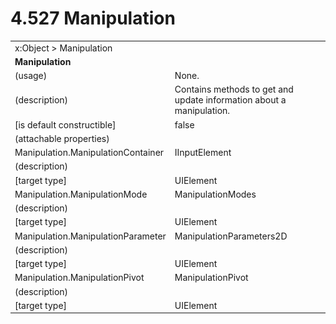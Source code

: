 <html dir="LTR" xmlns:mshelp="http://msdn.microsoft.com/mshelp" xmlns:ddue="http://ddue.schemas.microsoft.com/authoring/2003/5" xmlns:xlink="http://www.w3.org/1999/xlink" xmlns:tool="http://www.microsoft.com/tooltip">

<body>
 <input type="hidden" id="userDataCache" class="userDataStyle">
 <input type="hidden" id="hiddenScrollOffset">
 <img id="dropDownImage" style="display:none; height:0; width:0;" src="../local/drpdown.gif">
 <img id="dropDownHoverImage" style="display:none; height:0; width:0;" src="../local/drpdown_orange.gif">
 <img id="collapseImage" style="display:none; height:0; width:0;" src="../local/collapse.gif">
 <img id="expandImage" style="display:none; height:0; width:0;" src="../local/exp.gif">
 <img id="collapseAllImage" style="display:none; height:0; width:0;" src="../local/collall.gif">
 <img id="expandAllImage" style="display:none; height:0; width:0;" src="../local/expall.gif">
 <img id="copyImage" style="display:none; height:0; width:0;" src="../local/copycode.gif">
 <img id="copyHoverImage" style="display:none; height:0; width:0;" src="../local/copycodeHighlight.gif">
 <div id="header"><h1 class="heading">4.527 Manipulation</h1></div>

 <div id="mainSection">
 <div id="mainBody">
 <div id="allHistory" class="saveHistory" onsave="saveAll()" onload="loadAll()"></div>
 <p xmlns:wsd="http://wsdev.schemas.microsoft.com/authoring/2008/2" xmlns:msxsl="urn:schemas-microsoft-com:xslt" xmlns:script="urn:script" xmlns:build="urn:build">
 </p>
 <div id="sectionSection0" class="section" name="collapseableSection">
 <content xmlns="http://ddue.schemas.microsoft.com/authoring/2003/5" xmlns:wsd="http://wsdev.schemas.microsoft.com/authoring/2008/2" xmlns:msxsl="urn:schemas-microsoft-com:xslt" xmlns:script="urn:script" xmlns:build="urn:build">
 </content>
 </div>
 <div id="sectionSection1" class="section" name="collapseableSection">
 <content xmlns="http://ddue.schemas.microsoft.com/authoring/2003/5" xmlns:wsd="http://wsdev.schemas.microsoft.com/authoring/2008/2" xmlns:msxsl="urn:schemas-microsoft-com:xslt" xmlns:script="urn:script" xmlns:build="urn:build">
 <table class="ProtocolAuthoredTable" xmlns="">
 <tr><td colspan="2">
<mshelp:link keywords="c0d383e4-fcdb-4546-a06b-81c262fe2a5e" tabindex="0">x:Object</mshelp:link> &gt; <mshelp:link keywords="625e6b68-1aab-4dee-8774-7198dd5e1e0d" tabindex="0">Manipulation</mshelp:link> </td>
 </tr>
 <tr><td colspan="2">
 <b>Manipulation</b> </td>
 </tr>
 <tr><td><div class="indent0">(usage)</div></td>
 <td>None.</td>
 </tr>
 <tr><td><div class="indent0">(description)</div></td>
 <td>Contains methods to get and update information about a manipulation.</td>
 </tr>
 <tr><td><div class="indent0">[is default constructible]</div></td>
 <td>false</td>
 </tr>
 <tr><td><div class="indent0">(attachable properties)</div></td>
 <td></td>
 </tr>
 <tr><td><div class="indent2">Manipulation.ManipulationContainer</div></td>
 <td><mshelp:link keywords="1ee43d58-7eb2-43cc-a23e-03101c2a1ef0" tabindex="0">IInputElement</mshelp:link></td>
 </tr>
 <tr><td><div class="indent4">(description)</div></td>
 <td></td>
 </tr>
 <tr><td><div class="indent4">[target type]</div></td>
 <td><mshelp:link keywords="5056f552-62cc-4de5-b7eb-180ebad72633" tabindex="0">UIElement</mshelp:link></td>
 </tr>
 <tr><td><div class="indent2">Manipulation.ManipulationMode</div></td>
 <td><mshelp:link keywords="4ca6a711-9d50-4dca-b923-2d87f5992c12" tabindex="0">ManipulationModes</mshelp:link></td>
 </tr>
 <tr><td><div class="indent4">(description)</div></td>
 <td></td>
 </tr>
 <tr><td><div class="indent4">[target type]</div></td>
 <td><mshelp:link keywords="5056f552-62cc-4de5-b7eb-180ebad72633" tabindex="0">UIElement</mshelp:link></td>
 </tr>
 <tr><td><div class="indent2">Manipulation.ManipulationParameter</div></td>
 <td><mshelp:link keywords="08070407-cd44-48aa-a09e-dde38f0b167c" tabindex="0">ManipulationParameters2D</mshelp:link></td>
 </tr>
 <tr><td><div class="indent4">(description)</div></td>
 <td></td>
 </tr>
 <tr><td><div class="indent4">[target type]</div></td>
 <td><mshelp:link keywords="5056f552-62cc-4de5-b7eb-180ebad72633" tabindex="0">UIElement</mshelp:link></td>
 </tr>
 <tr><td><div class="indent2">Manipulation.ManipulationPivot</div></td>
 <td><mshelp:link keywords="dc4e7ab4-253f-468b-a763-fd60c09d3034" tabindex="0">ManipulationPivot</mshelp:link></td>
 </tr>
 <tr><td><div class="indent4">(description)</div></td>
 <td></td>
 </tr>
 <tr><td><div class="indent4">[target type]</div></td>
 <td><mshelp:link keywords="5056f552-62cc-4de5-b7eb-180ebad72633" tabindex="0">UIElement</mshelp:link></td>
 </tr>
</table>
 </content>
 </div>
 <!--[if gte IE 5]>
 <tool:tip element="languageFilterToolTip" avoidmouse="false"/>
 <![endif]-->
 </div>
 <a name="feedback"></a><span></span>
 </div>
</body></html>
